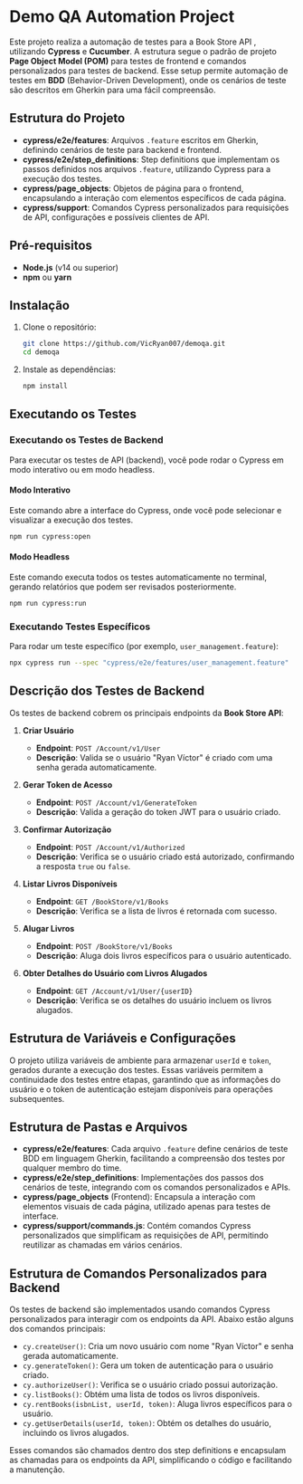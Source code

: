# Demo QA Automation Project

Este projeto realiza a automação de testes para a Book Store API , utilizando **Cypress** e **Cucumber**. A estrutura segue o padrão de projeto **Page Object Model (POM)** para testes de frontend e comandos personalizados para testes de backend. Esse setup permite automação de testes em **BDD** (Behavior-Driven Development), onde os cenários de teste são descritos em Gherkin para uma fácil compreensão.

## Estrutura do Projeto

- **cypress/e2e/features**: Arquivos `.feature` escritos em Gherkin, definindo cenários de teste para backend e frontend.
- **cypress/e2e/step_definitions**: Step definitions que implementam os passos definidos nos arquivos `.feature`, utilizando Cypress para a execução dos testes.
- **cypress/page_objects**: Objetos de página para o frontend, encapsulando a interação com elementos específicos de cada página.
- **cypress/support**: Comandos Cypress personalizados para requisições de API, configurações e possíveis clientes de API.

## Pré-requisitos

- **Node.js** (v14 ou superior)
- **npm** ou **yarn**

## Instalação

1. Clone o repositório:

   ```bash
   git clone https://github.com/VicRyan007/demoqa.git
   cd demoqa
   ```
   
2. Instale as dependências:

   ```bash
   npm install
   ```

## Executando os Testes

### Executando os Testes de Backend

Para executar os testes de API (backend), você pode rodar o Cypress em modo interativo ou em modo headless.

#### Modo Interativo

Este comando abre a interface do Cypress, onde você pode selecionar e visualizar a execução dos testes.

```bash
npm run cypress:open
```

#### Modo Headless

Este comando executa todos os testes automaticamente no terminal, gerando relatórios que podem ser revisados posteriormente.

```bash
npm run cypress:run
```

### Executando Testes Específicos

Para rodar um teste específico (por exemplo, `user_management.feature`):

```bash
npx cypress run --spec "cypress/e2e/features/user_management.feature"
```

## Descrição dos Testes de Backend

Os testes de backend cobrem os principais endpoints da **Book Store API**:

1. **Criar Usuário**
   - **Endpoint**: `POST /Account/v1/User`
   - **Descrição**: Valida se o usuário "Ryan Víctor" é criado com uma senha gerada automaticamente.

2. **Gerar Token de Acesso**
   - **Endpoint**: `POST /Account/v1/GenerateToken`
   - **Descrição**: Valida a geração do token JWT para o usuário criado.

3. **Confirmar Autorização**
   - **Endpoint**: `POST /Account/v1/Authorized`
   - **Descrição**: Verifica se o usuário criado está autorizado, confirmando a resposta `true` ou `false`.

4. **Listar Livros Disponíveis**
   - **Endpoint**: `GET /BookStore/v1/Books`
   - **Descrição**: Verifica se a lista de livros é retornada com sucesso.

5. **Alugar Livros**
   - **Endpoint**: `POST /BookStore/v1/Books`
   - **Descrição**: Aluga dois livros específicos para o usuário autenticado.

6. **Obter Detalhes do Usuário com Livros Alugados**
   - **Endpoint**: `GET /Account/v1/User/{userID}`
   - **Descrição**: Verifica se os detalhes do usuário incluem os livros alugados.

## Estrutura de Variáveis e Configurações

O projeto utiliza variáveis de ambiente para armazenar `userId` e `token`, gerados durante a execução dos testes. Essas variáveis permitem a continuidade dos testes entre etapas, garantindo que as informações do usuário e o token de autenticação estejam disponíveis para operações subsequentes.

## Estrutura de Pastas e Arquivos

- **cypress/e2e/features**: Cada arquivo `.feature` define cenários de teste BDD em linguagem Gherkin, facilitando a compreensão dos testes por qualquer membro do time.
- **cypress/e2e/step_definitions**: Implementações dos passos dos cenários de teste, integrando com os comandos personalizados e APIs.
- **cypress/page_objects** (Frontend): Encapsula a interação com elementos visuais de cada página, utilizado apenas para testes de interface.
- **cypress/support/commands.js**: Contém comandos Cypress personalizados que simplificam as requisições de API, permitindo reutilizar as chamadas em vários cenários.

## Estrutura de Comandos Personalizados para Backend

Os testes de backend são implementados usando comandos Cypress personalizados para interagir com os endpoints da API. Abaixo estão alguns dos comandos principais:

- `cy.createUser()`: Cria um novo usuário com nome "Ryan Víctor" e senha gerada automaticamente.
- `cy.generateToken()`: Gera um token de autenticação para o usuário criado.
- `cy.authorizeUser()`: Verifica se o usuário criado possui autorização.
- `cy.listBooks()`: Obtém uma lista de todos os livros disponíveis.
- `cy.rentBooks(isbnList, userId, token)`: Aluga livros específicos para o usuário.
- `cy.getUserDetails(userId, token)`: Obtém os detalhes do usuário, incluindo os livros alugados.

Esses comandos são chamados dentro dos step definitions e encapsulam as chamadas para os endpoints da API, simplificando o código e facilitando a manutenção.


